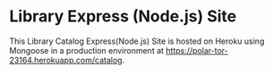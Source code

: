 # Library Express (Node.js) Site
This Library Catalog Express(Node.js) Site is hosted on Heroku using Mongoose in a production environment at https://polar-tor-23164.herokuapp.com/catalog.
